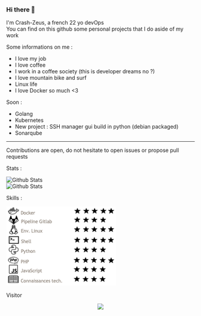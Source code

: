 ### Hi there 👋

I'm Crash-Zeus, a french 22 yo devOps <br/>
You can find on this github some personal projects that I do aside of my work <br/>

Some informations on me :
- I love my job
- I love coffee
- I work in a coffee society (this is developer dreams no ?)
- I love mountain bike and surf
- Linux life
- I love Docker so much <3

Soon :
- Golang
- Kubernetes
- New project : SSH manager gui build in python (debian packaged)
- Sonarqube
---

Contributions are open, do not hesitate to open issues or propose pull requests

Stats :
<div>
  <img alt="Github Stats" src="https://github-readme-stats.vercel.app/api/top-langs/?username=Crash-Zeus&show_icons=true&hide_border=true&layout=compact&count_private=true" />
</div> 
<div>
  <img alt="Github Stats" src="https://github-readme-stats.vercel.app/api?username=Crash-Zeus&show_icons=true&hide_border=true&count_private=true" />
<div>

Skills :
<div>
  <img alt="Skills" src="./.img/cpt.png" />
<div>
 
Visitor
<br>
<p align="center">
  <img src="https://profile-counter.glitch.me/Crash-Zeus/count.svg" />
</p>


<!--
**Crash-Zeus/Crash-Zeus** is a ✨ _special_ ✨ repository because its `README.md` (this file) appears on your GitHub profile.

Here are some ideas to get you started:

- 🔭 I’m currently working on ...
- 🌱 I’m currently learning ...
- 👯 I’m looking to collaborate on ...
- 🤔 I’m looking for help with ...
- 💬 Ask me about ...
- 📫 How to reach me: ...
- 😄 Pronouns: ...
- ⚡ Fun fact: ...
-->
